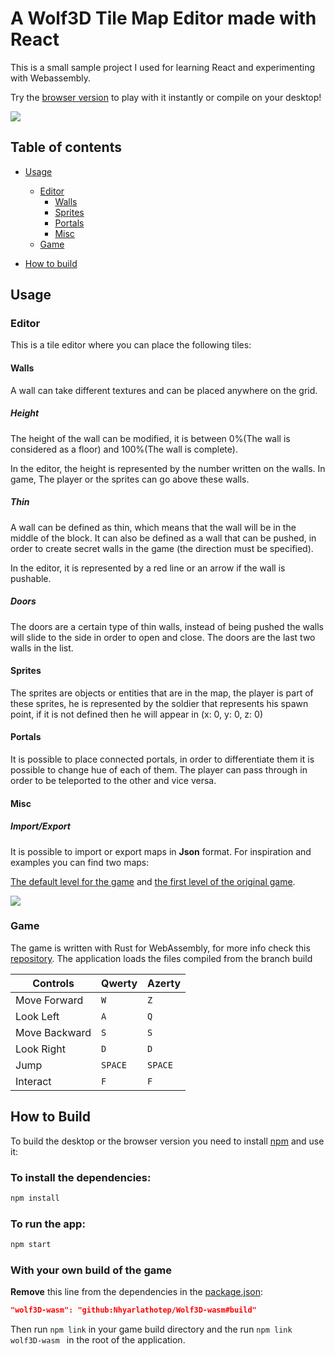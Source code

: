 # A Wolf3D Tile Map Editor made with React

This is a small sample project I used for learning React and experimenting with Webassembly.

Try the [browser version](https://nhyarlathotep.github.io/Wolf3D-react-editor/) to play with it instantly or compile on your desktop!

![][image-1]

## Table of contents

* [Usage](#usage)
  * [Editor](#editor)
    * [Walls](#walls)
    * [Sprites](#sprites)
    * [Portals](#portals)
    * [Misc](#misc)
  * [Game](#game)

* [How to build](#how-to-build)

## Usage

### Editor

This is a tile editor where you can place the following tiles:

#### Walls

A wall can take different textures and can be placed anywhere on the grid.

##### Height

The height of the wall can be modified, it is between 0%(The wall is considered as a floor) and 100%(The wall is complete). 

In the editor, the height is represented by the number written on the walls. In game, The player or the sprites can go above these walls.

##### Thin

A wall can be defined as thin, which means that the wall will be in the middle of the block.
It can also be defined as a wall that can be pushed, in order to create secret walls in the game (the direction must be specified).

In the editor, it is represented by a red line or an arrow if the wall is pushable.

##### Doors

The doors are a certain type of thin walls, instead of being pushed the walls will slide to the side in order to open and close. The doors are the last two walls in the list.

#### Sprites

The sprites are objects or entities that are in the map, the player is part of these sprites, he is represented by the soldier that represents his spawn point, if it is not defined then he will appear in (x: 0, y: 0, z: 0)

#### Portals

It is possible to place connected portals, in order to differentiate them it is possible to change hue of each of them.
The player can pass through in order to be teleported to the other and vice versa.

#### Misc

##### Import/Export

It is possible to import or export maps in **Json** format. For inspiration and examples you can find two maps:

[The default level for the game](src/resources/defaultMap.json) and [the first level of the original game](src/resources/Wolf3dLevel_1.json).


![][image-2]

### Game

The game is written with Rust for WebAssembly, for more info check this [repository](https://github.com/Nhyarlathotep/Wolf3D-wasm). The application loads the files compiled from the branch build

| Controls      | Qwerty  | Azerty  |
| ------------- | ------- | ------- |
| Move Forward  | `W`     | `Z`     |
| Look Left     | `A`     | `Q`     |
| Move Backward | `S`     | `S`     |
| Look Right    | `D`     | `D`     |
| Jump          | `SPACE` | `SPACE` |
| Interact      | `F`     | `F`     |


## How to Build

To build the desktop or the browser version you need to install [npm](https://www.npmjs.com/) and use it:

### To install the dependencies:

```bash
npm install
```

### To run the app:

```bash
npm start
```

### With your own build of the  game

**Remove** this line from the dependencies in the [package.json](package.json):

```json
"wolf3D-wasm": "github:Nhyarlathotep/Wolf3D-wasm#build"
```

Then run `npm link` in your game build directory and the run `npm link wolf3D-wasm ` in the root of the application.

[image-1]:	doc/anim.gif
[image-2]:	doc/editor.gif
